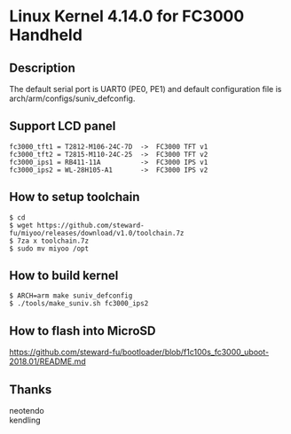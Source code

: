 # Linux Kernel 4.14.0 for FC3000 Handheld
## Description
The default serial port is UART0 (PE0, PE1) and default configuration file is arch/arm/configs/suniv_defconfig.  
  
## Support LCD panel  
```console
fc3000_tft1 = T2812-M106-24C-7D  ->  FC3000 TFT v1
fc3000_tft2 = T2815-M110-24C-25  ->  FC3000 TFT v2
fc3000_ips1 = RB411-11A          ->  FC3000 IPS v1
fc3000_ips2 = WL-28H105-A1       ->  FC3000 IPS v2
```
  
## How to setup toolchain
```console
$ cd
$ wget https://github.com/steward-fu/miyoo/releases/download/v1.0/toolchain.7z
$ 7za x toolchain.7z
$ sudo mv miyoo /opt
```
  
## How to build kernel
```console
$ ARCH=arm make suniv_defconfig
$ ./tools/make_suniv.sh fc3000_ips2
```
  
## How to flash into MicroSD
https://github.com/steward-fu/bootloader/blob/f1c100s_fc3000_uboot-2018.01/README.md
  
## Thanks
neotendo  
kendling
